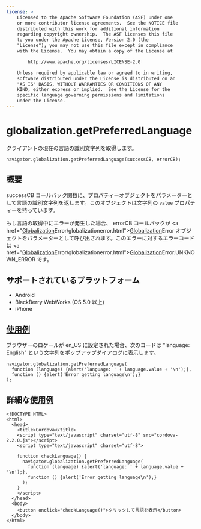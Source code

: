 ```yaml
---
license: >
    Licensed to the Apache Software Foundation (ASF) under one
    or more contributor license agreements.  See the NOTICE file
    distributed with this work for additional information
    regarding copyright ownership.  The ASF licenses this file
    to you under the Apache License, Version 2.0 (the
    "License"); you may not use this file except in compliance
    with the License.  You may obtain a copy of the License at

        http://www.apache.org/licenses/LICENSE-2.0

    Unless required by applicable law or agreed to in writing,
    software distributed under the License is distributed on an
    "AS IS" BASIS, WITHOUT WARRANTIES OR CONDITIONS OF ANY
    KIND, either express or implied.  See the License for the
    specific language governing permissions and limitations
    under the License.
---
```


globalization.getPreferredLanguage
===========

クライアントの現在の言語の識別文字列を取得します。

    navigator.globalization.getPreferredLanguage(successCB, errorCB);


概要
-----------

successCB コールバック関数に、プロパティーオブジェクトをパラメーターとして言語の識別文字列を返します。このオブジェクトは文字列の ``value`` プロパティーを持っています。

もし言語の取得中にエラーが発生した場合、 errorCB コールバックが <a href="<a href="globalization.html">Globalization</a>Error/globalizationerror.html"><a href="globalization.html">Globalization</a>Error</a> オブジェクトをパラメーターとして呼び出されます。このエラーに対するエラーコードは <a href="<a href="globalization.html">Globalization</a>Error/globalizationerror.html"><a href="globalization.html">Globalization</a>Error</a>.UNKNOWN\_ERROR です。

サポートされているプラットフォーム
-------------------

- Android
- BlackBerry WebWorks (OS 5.0 以上)
- iPhone


<a href="../storage/storage.opendatabase.html">使用例</a>
-------------

ブラウザーのロケールが en\_US に設定された場合、次のコードは "language: English" という文字列をポップアップダイアログに表示します。

    navigator.globalization.getPreferredLanguage(
      function (language) {alert('language: ' + language.value + '\n');},
      function () {alert('Error getting language\n');}
    );

詳細な<a href="../storage/storage.opendatabase.html">使用例</a>
------------

    <!DOCTYPE HTML>
    <html>
      <head>
        <title>Cordova</title>
        <script type="text/javascript" charset="utf-8" src="cordova-2.2.0.js"></script>
        <script type="text/javascript" charset="utf-8">

        function checkLanguage() {
          navigator.globalization.getPreferredLanguage(
            function (language) {alert('language: ' + language.value + '\n');},
            function () {alert('Error getting language\n');}
          );
        }
        </script>
      </head>
      <body>
        <button onclick="checkLanguage()">クリックして言語を表示</button>
      </body>
    </html>

